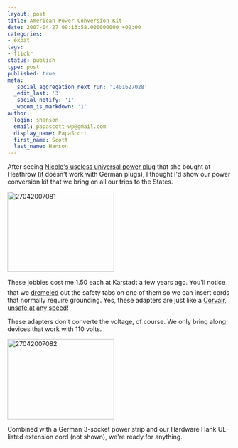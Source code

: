 ```yaml
---
layout: post
title: American Power Conversion Kit
date: 2007-04-27 09:13:58.000000000 +02:00
categories:
- expat
tags:
- flickr
status: publish
type: post
published: true
meta:
  _social_aggregation_next_run: '1401627028'
  _edit_last: '3'
  _social_notify: '1'
  _wpcom_is_markdown: '1'
author:
  login: shanson
  email: papascott-wp@gmail.com
  display_name: PapaScott
  first_name: Scott
  last_name: Hanson
---
```

<p>After seeing <a href="http://crueltobekind.org/archive/2007-04-16/useless_to_me_universal_power_">Nicole's useless universal power plug</a> that she bought at Heathrow (it doesn't work with German plugs), I thought I'd show our power conversion kit that we bring on all our trips to the States.</p>
<p><a href="http://www.flickr.com/photos/papascott/474276106/" title="Photo Sharing"><img src="https://farm1.static.flickr.com/221/474276106_4d469e7e92_m.jpg" width="240" height="180" alt="27042007081" /></a></p>
<p>These jobbies cost me 1.50 each at Karstadt a few years ago. You'll notice that we <a href="http://en.wikipedia.org/wiki/Dremel">dremeled</a> out the safety tabs on one of them so we can insert cords that normally require grounding. Yes, these adapters are just like a <a href="http://en.wikipedia.org/wiki/Unsafe_at_Any_Speed">Corvair, unsafe at any speed</a>!</p>
<p>These adapters don't converte the voltage, of course. We only bring along devices that work with 110 volts.</p>
<p><a href="http://www.flickr.com/photos/papascott/474290245/" title="Photo Sharing"><img src="https://farm1.static.flickr.com/190/474290245_2e53a9d1b3_m.jpg" width="240" height="180" alt="27042007082" /></a></p>
<p>Combined with a German 3-socket power strip and our Hardware Hank UL-listed extension cord (not shown), we're ready for anything.</p>
